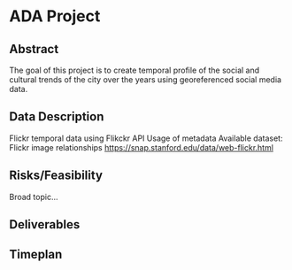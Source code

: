# ADA Project
## Abstract
The goal of this project is to create temporal profile of the social and cultural trends of the city over the years using georeferenced social media data. 
## Data Description
Flickr temporal data using Flikckr API
Usage of metadata
Available dataset: Flickr image relationships https://snap.stanford.edu/data/web-flickr.html
## Risks/Feasibility
Broad topic...
## Deliverables
## Timeplan

